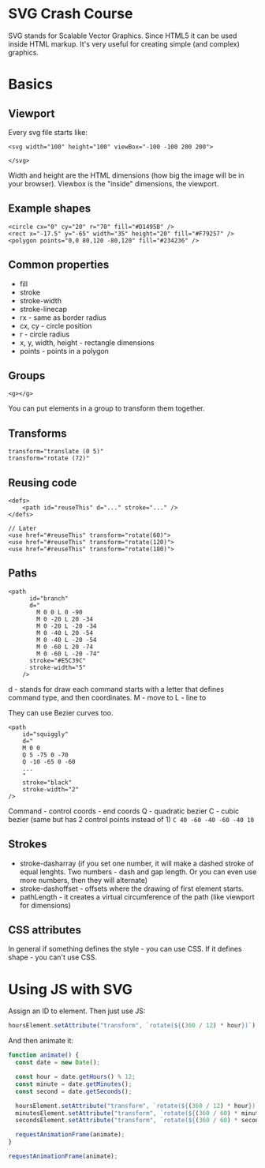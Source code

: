 # SVG Crash Course

SVG stands for Scalable Vector Graphics. Since HTML5 it can be used inside HTML markup.
It's very useful for creating simple (and complex) graphics.

# Basics

## Viewport

Every svg file starts like:

```
<svg width="100" height="100" viewBox="-100 -100 200 200">

</svg>
```

Width and height are the HTML dimensions (how big the image will be in your browser).
Viewbox is the "inside" dimensions, the viewport.

## Example shapes

```
<circle cx="0" cy="20" r="70" fill="#D1495B" />
<rect x="-17.5" y="-65" width="35" height="20" fill="#F79257" />
<polygon points="0,0 80,120 -80,120" fill="#234236" />
```

## Common properties

- fill
- stroke
- stroke-width
- stroke-linecap
- rx - same as border radius
- cx, cy - circle position
- r - circle radius
- x, y, width, height - rectangle dimensions
- points - points in a polygon

## Groups

```
<g></g>
```

You can put elements in a group to transform them together.

## Transforms

```
transform="translate (0 5)"
transform="rotate (72)"
```

## Reusing code

```
<defs>
    <path id="reuseThis" d="..." stroke="..." />
</defs>

// Later
<use href="#reuseThis" transform="rotate(60)">
<use href="#reuseThis" transform="rotate(120)">
<use href="#reuseThis" transform="rotate(180)">
```

## Paths

```
<path
      id="branch"
      d="
        M 0 0 L 0 -90
        M 0 -20 L 20 -34
        M 0 -20 L -20 -34
        M 0 -40 L 20 -54
        M 0 -40 L -20 -54
        M 0 -60 L 20 -74
        M 0 -60 L -20 -74"
      stroke="#E5C39C"
      stroke-width="5"
    />
```

d - stands for draw
each command starts with a letter that defines command type, and then coordinates.
M - move to
L - line to

They can use Bezier curves too.

```
<path
    id="squiggly"
    d="
    M 0 0
    Q 5 -75 0 -70
    Q -10 -65 0 -60
    ...
    "
    stroke="black"
    stroke-width="2"
/>
```

Command - control coords - end coords
Q - quadratic bezier
C - cubic bezier (same but has 2 control points instead of 1)
`C 40 -60 -40 -60 -40 10`

## Strokes

- stroke-dasharray (if you set one number, it will make a dashed stroke of equal lenghts. Two numbers - dash and gap length. Or you can even use more numbers, then they will alternate)
- stroke-dashoffset - offsets where the drawing of first element starts.
- pathLength - it creates a virtual circumference of the path (like viewport for dimensions)

## CSS attributes

In general if something defines the style - you can use CSS. If it defines shape - you can't use CSS.

# Using JS with SVG

Assign an ID to element.
Then just use JS:

```js
hoursElement.setAttribute("transform", `rotate(${(360 / 12) * hour})`);
```

And then animate it:

```js
function animate() {
  const date = new Date();

  const hour = date.getHours() % 12;
  const minute = date.getMinutes();
  const second = date.getSeconds();

  hoursElement.setAttribute("transform", `rotate(${(360 / 12) * hour})`);
  minutesElement.setAttribute("transform", `rotate(${(360 / 60) * minute})`);
  secondsElement.setAttribute("transform", `rotate(${(360 / 60) * second})`);

  requestAnimationFrame(animate);
}

requestAnimationFrame(animate);
```

